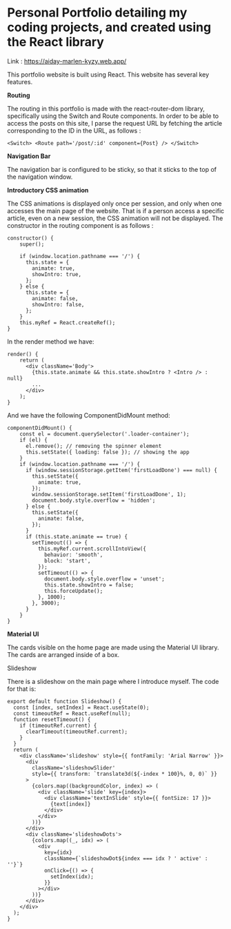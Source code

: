 # Personal Portfolio detailing my coding projects, and created using the React library

Link : https://aiday-marlen-kyzy.web.app/


This portfolio website is built using React. This website has several key features.


<b> Routing </b>


The routing in this portfolio is made with the react-router-dom library, specifically using the Switch and Route components. In order to be able to access the posts on this site, I parse the request URL by fetching the article corresponding to the ID in the URL, as follows :

```
<Switch> <Route path='/post/:id' component={Post} /> </Switch>
```

<b> Navigation Bar </b>


The navigation bar is configured to be sticky, so that it sticks to the top of the navigation window.


<b> Introductory CSS animation </b>


The CSS animations is displayed only once per session, and only when one accesses the main page of the website. That is if a person access a specific article, even on a new session, the CSS animation will not be displayed. The constructor in the routing component is as follows :

```
constructor() {
    super();

    if (window.location.pathname === '/') {
      this.state = {
        animate: true,
        showIntro: true,
      };
    } else {
      this.state = {
        animate: false,
        showIntro: false,
      };
    }
    this.myRef = React.createRef();
}
```

In the render method we have:

```
render() {
    return (
      <div className='Body'>
        {this.state.animate && this.state.showIntro ? <Intro /> : null}
        ...
      </div>
    );
}
```

And we have the following ComponentDidMount method:

```
componentDidMount() {
    const el = document.querySelector('.loader-container');
    if (el) {
      el.remove(); // removing the spinner element
      this.setState({ loading: false }); // showing the app
    }
    if (window.location.pathname === '/') {
      if (window.sessionStorage.getItem('firstLoadDone') === null) {
        this.setState({
          animate: true,
        });
        window.sessionStorage.setItem('firstLoadDone', 1);
        document.body.style.overflow = 'hidden';
      } else {
        this.setState({
          animate: false,
        });
      }
      if (this.state.animate == true) {
        setTimeout(() => {
          this.myRef.current.scrollIntoView({
            behavior: 'smooth',
            block: 'start',
          });
          setTimeout(() => {
            document.body.style.overflow = 'unset';
            this.state.showIntro = false;
            this.forceUpdate();
          }, 1000);
        }, 3000);
      }
    }
}
```

<b> Material UI </b>


The cards visible on the home page are made using the Material UI library. The cards are arranged inside of a box.


</b> Slideshow </b>


There is a slideshow on the main page where I introduce myself. The code for that is:

```
export default function Slideshow() {
  const [index, setIndex] = React.useState(0);
  const timeoutRef = React.useRef(null);
  function resetTimeout() {
    if (timeoutRef.current) {
      clearTimeout(timeoutRef.current);
    }
  }
  return (
    <div className='slideshow' style={{ fontFamily: 'Arial Narrow' }}>
      <div
        className='slideshowSlider'
        style={{ transform: `translate3d(${-index * 100}%, 0, 0)` }}
      >
        {colors.map((backgroundColor, index) => (
          <div className='slide' key={index}>
            <div className='textInSlide' style={{ fontSize: 17 }}>
              {text[index]}
            </div>
          </div>
        ))}
      </div>
      <div className='slideshowDots'>
        {colors.map((_, idx) => (
          <div
            key={idx}
            className={`slideshowDot${index === idx ? ' active' : ''}`}
            onClick={() => {
              setIndex(idx);
            }}
          ></div>
        ))}
      </div>
    </div>
  );
}
```
